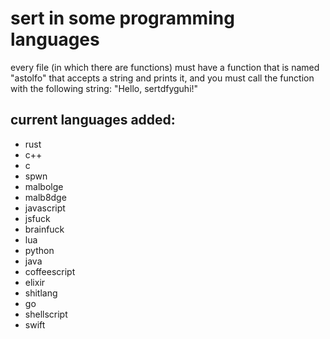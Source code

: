 # sert in some programming languages

every file (in which there are functions) must have a function that is named "astolfo" that accepts a string and prints it, and you must call the function with the following string: "Hello, sertdfyguhi!"

## current languages added:

- rust
- c++
- c
- spwn
- malbolge
- malb8dge
- javascript
- jsfuck
- brainfuck
- lua
- python
- java 
- coffeescript
- elixir
- shitlang
- go
- shellscript
- swift